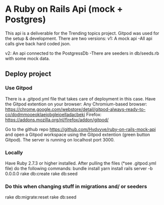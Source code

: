 # A Ruby on Rails Api (mock + Postgres)

This api is a deliverable for the Trending topics project. Gitpod was used for the setup & development. There are two versions:
v1: A mock api
-All api calls give back hard coded json.

v2: An api connected to the PostgressDb
-There are seeders in db/seeds.rb with some mock data.


## Deploy project

### Use Gitpod

There is a .gitpod.yml file that takes care of deployment in this case.
Have the Gitpod extention on your browser:
Any Chromium-based browser: https://chrome.google.com/webstore/detail/gitpod-always-ready-to-co/dodmmooeoklaejobgleioelladacbeki
Firefox: https://addons.mozilla.org/nl/firefox/addon/gitpod/

Go to the github repo https://github.com/Hvdvyve/ruby-on-rails-mock-api and open a Gitpod workspace using the Gitpod extention (green button Gitpod).
The server is running on localhost port 3000.

### Locally

Have Ruby 2.7.3 or higher installed.
After pulling the files (*see .gitpod.yml file) do the following commands:
bundle install
yarn install
rails server -b 0.0.0.0
rake db:create
rake db:seed

### Do this when changing stuff in migrations and/ or seeders 
rake db:migrate:reset
rake db:seed

